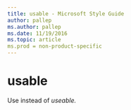 ```yaml
---
title: usable - Microsoft Style Guide
author: pallep
ms.author: pallep
ms.date: 11/19/2016
ms.topic: article
ms.prod = non-product-specific
---
```


# usable

Use instead of *useable.*
